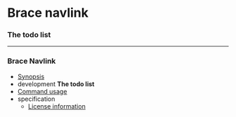 # Brace navlink
### The todo list


----
### Brace Navlink
* [Synopsis ](https:/github.com/restarian/brace_navlink/blob/master/README.md)
* development
**The todo list**
* [Command usage](https:/github.com/restarian/brace_navlink/blob/master/usage.md)
* specification
  * [License information](https:/github.com/restarian/brace_navlink/blob/master/specification/license.md)

